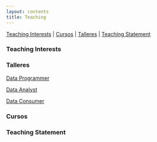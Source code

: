 ```yaml
---
layout: contents
title: Teaching
---
```


[Teaching Interests](#Interests) | [Cursos](#Cursos) | [Talleres](#Talleres) | [Teaching Statement](#Statement)


### <a name="Interests"></a>Teaching Interests

### <a name="Talleres"></a>Talleres

[Data Programmer](workshops/programmer.md)

[Data Analyst](workshops/analyst.md)

[Data Consumer](workshops/consumer.md)

### <a name="Cursos"></a>Cursos

### Teaching Statement

